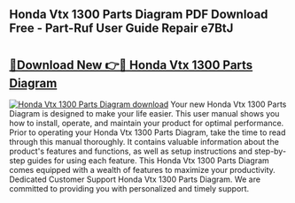 ## Honda Vtx 1300 Parts Diagram PDF Download Free - Part-Ruf User Guide Repair e7BtJ

# <h2><a href="http://dfhn713.blite.top/?on=Honda+Vtx+1300+Parts+Diagram">🔗Download New 👉🔴 Honda Vtx 1300 Parts Diagram</a></h2>

[![Honda Vtx 1300 Parts Diagram download](https://i.imgur.com/lujVjoI.png)](http://dfhn713.blite.top/?on=Honda+Vtx+1300+Parts+Diagram)
Your new Honda Vtx 1300 Parts Diagram is designed to make your life easier. This user manual shows you how to install, operate, and maintain your product for optimal performance. Prior to operating your Honda Vtx 1300 Parts Diagram, take the time to read through this manual thoroughly. It contains valuable information about the product's features and functions, as well as setup instructions and step-by-step guides for using each feature. This Honda Vtx 1300 Parts Diagram comes equipped with a wealth of features to maximize your productivity. Dedicated Customer Support Honda Vtx 1300 Parts Diagram. We are committed to providing you with personalized and timely support.
